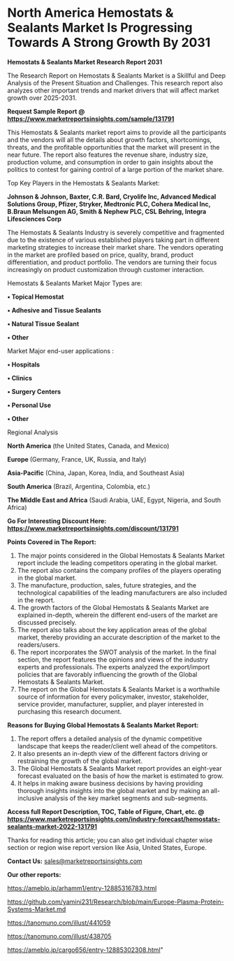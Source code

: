 # North America Hemostats & Sealants Market Is Progressing Towards A Strong Growth By 2031

<strong>Hemostats & Sealants Market Research Report 2031</strong>

The Research Report on Hemostats & Sealants Market is a Skillful and Deep Analysis of the Present Situation and Challenges. This research report also analyzes other important trends and market drivers that will affect market growth over 2025-2031.

<strong>Request Sample Report @ <a href=https://www.marketreportsinsights.com/sample/131791>https://www.marketreportsinsights.com/sample/131791</a></strong>

This Hemostats & Sealants market report aims to provide all the participants and the vendors will all the details about growth factors, shortcomings, threats, and the profitable opportunities that the market will present in the near future. The report also features the revenue share, industry size, production volume, and consumption in order to gain insights about the politics to contest for gaining control of a large portion of the market share.

Top Key Players in the Hemostats & Sealants Market:

<strong>Johnson & Johnson, Baxter, C.R. Bard, Cryolife Inc, Advanced Medical Solutions Group, Pfizer, Stryker, Medtronic PLC, Cohera Medical Inc, B.Braun Melsungen AG, Smith & Nephew PLC, CSL Behring, Integra Lifesciences Corp</strong>

The Hemostats & Sealants Industry is severely competitive and fragmented due to the existence of various established players taking part in different marketing strategies to increase their market share. The vendors operating in the market are profiled based on price, quality, brand, product differentiation, and product portfolio. The vendors are turning their focus increasingly on product customization through customer interaction.

Hemostats & Sealants Market Major Types are:

<strong>• Topical Hemostat

• Adhesive and Tissue Sealants

• Natural Tissue Sealant

• Other</strong>

Market Major end-user applications :

<strong>• Hospitals

• Clinics

• Surgery Centers

• Personal Use

• Other</strong>

Regional Analysis

</u><strong><b>North America</b></strong> (the United States, Canada, and Mexico)

<strong><b>Europe </b></strong>(Germany, France, UK, Russia, and Italy)

<strong><b>Asia-Pacific</b></strong> (China, Japan, Korea, India, and Southeast Asia)

<strong><b>South America</b></strong> (Brazil, Argentina, Colombia, etc.)

<strong><b>The Middle East and Africa</b></strong> (Saudi Arabia, UAE, Egypt, Nigeria, and South Africa)

<strong>Go For Interesting Discount Here: <a href=https://www.marketreportsinsights.com/discount/131791>https://www.marketreportsinsights.com/discount/131791</a></strong>

<strong>Points Covered in The Report:</strong>
<ol>
  <li>The major points considered in the Global Hemostats & Sealants Market report include the leading competitors operating in the global market.</li>
  <li>The report also contains the company profiles of the players operating in the global market.</li>
  <li>The manufacture, production, sales, future strategies, and the technological capabilities of the leading manufacturers are also included in the report.</li>
  <li>The growth factors of the Global Hemostats & Sealants Market are explained in-depth, wherein the different end-users of the market are discussed precisely.</li>
  <li>The report also talks about the key application areas of the global market, thereby providing an accurate description of the market to the readers/users.</li>
  <li>The report incorporates the SWOT analysis of the market. In the final section, the report features the opinions and views of the industry experts and professionals. The experts analyzed the export/import policies that are favorably influencing the growth of the Global Hemostats & Sealants Market.</li>
  <li>The report on the Global Hemostats & Sealants Market is a worthwhile source of information for every policymaker, investor, stakeholder, service provider, manufacturer, supplier, and player interested in purchasing this research document.</li>
</ol>
<strong>Reasons for Buying Global Hemostats & Sealants Market Report:</strong>

<ol>
  <li>The report offers a detailed analysis of the dynamic competitive landscape that keeps the reader/client well ahead of the competitors.</li>
  <li>It also presents an in-depth view of the different factors driving or restraining the growth of the global market.</li>
  <li>The Global Hemostats & Sealants Market report provides an eight-year forecast evaluated on the basis of how the market is estimated to grow.</li>
  <li>It helps in making aware business decisions by having providing thorough insights insights into the global market and by making an all-inclusive analysis of the key market segments and sub-segments.</li>
</ol>
<strong>Access full Report Description, TOC, Table of Figure, Chart, etc. @ <a href=https://www.marketreportsinsights.com/industry-forecast/hemostats-sealants-market-2022-131791>https://www.marketreportsinsights.com/industry-forecast/hemostats-sealants-market-2022-131791</a></strong>


Thanks for reading this article; you can also get individual chapter wise section or region wise report version like Asia, United States, Europe.

<strong>Contact Us:</strong>
sales@marketreportsinsights.com

<strong>Our other reports:</strong>

<a href=https://ameblo.jp/arhamm1/entry-12885316783.html>https://ameblo.jp/arhamm1/entry-12885316783.html</a>

<a href=https://github.com/yamini231/Research/blob/main/Europe-Plasma-Protein-Systems-Market.md>https://github.com/yamini231/Research/blob/main/Europe-Plasma-Protein-Systems-Market.md</a>

<a href=https://tanomuno.com/illust/441059>https://tanomuno.com/illust/441059</a>

<a href=https://tanomuno.com/illust/438705>https://tanomuno.com/illust/438705</a>

<a href=https://ameblo.jp/cargo656/entry-12885302308.html>https://ameblo.jp/cargo656/entry-12885302308.html</a>"
